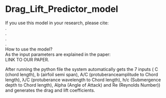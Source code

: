 # Drag_Lift_Predictor_model
If you use this model in your research, please cite:  
.  
.  
.  
.  
How to use the model?  
As the input parameters are explained in the paper:  
LINK TO OUR PAPER. 

After running the python file the system automatically gets the 7 inputs ( C (chord length), b (airfoil semi span), A/C (protuberanceamplitude to Chord length), λ/C (protuberance wavelength to Chord length), h/c (Submergence depth to Chord length), Alpha (Angle of Attack) and Re (Reynolds Number)) and generates the drag and lift coefficients.


